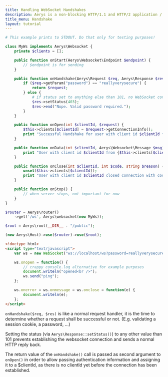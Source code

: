 ```yaml
---
title: Handling WebSocket Handshakes
description: Aerys is a non-blocking HTTP/1.1 and HTTP/2 application / websocket / static file server.
title_menu: Handshake
layout: tutorial
---
```


```php
# This example prints to STDOUT. Do that only for testing purposes!

class MyWs implements Aerys\Websocket {
	private $clients = [];

	public function onStart(Aerys\Websocket\Endpoint $endpoint) {
		// $endpoint is for sending
	}

	public function onHandshake(Aerys\Request $req, Aerys\Response $res) {
		if ($req->getParam("password") == "reallyverysecure") {
			return $request;
		} else {
			# if status set to anything else than 101, no WebSocket connection will be established
			$res->setStatus(403);
			$res->end("Nope. Valid password required.");
		}
	}

	public function onOpen(int $clientId, $request) {
		$this->clients[$clientId] = $request->getConnectionInfo();
		print "Successful Handshake for user with client id $clientId from {$this->clients[$clientId]['client_addr']}\n";
	}

	public function onData(int $clientId, Aerys\Websocket\Message $msg) {
		print "User with client id $clientId from {$this->clients[$clientId]['client_addr']} sent: " . (yield $msg) . "\n";
	}

	public function onClose(int $clientId, int $code, string $reason) {
		unset($this->clients[$clientId]);
		print "User with client id $clientId closed connection with code $code\n";
	}

	public function onStop() {
		// when server stops, not important for now
	}
}
```

```php
$router = Aerys\router()
	->get('/ws', Aerys\websocket(new MyWs));

$root = Aerys\root(__DIR__ . "/public");

(new Aerys\Host)->use($router)->use($root);
```

```html
<!doctype html>
<script type="text/javascript">
	var ws = new WebSocket("ws://localhost/ws?password=reallyverysecure");

	ws.onopen = function() {
		// crappy console.log alternative for example purposes
		document.writeln("opened<br />");
		ws.send("ping");
	};

	ws.onerror = ws.onmessage = ws.onclose = function(e) {
		document.writeln(e);
	};
</script>
```

`onHandshake($req, $res)` is like a normal request handler, it is the time to determine whether a request shall be successful or not. (E.g. validating a session cookie, a password, ...)

Setting the status (via `Aerys\Response::setStatus()`) to any other value than 101 prevents establishing the websocket connection and sends a normal HTTP reply back.

The return value of the `onHandshake()` call is passed as second argument to `onOpen()` in order to allow passing authentication information and assigning it to a $clientId, as there is no clientId yet before the connection has been established.
